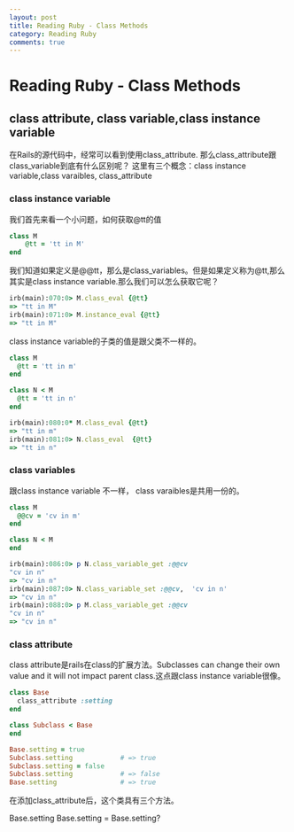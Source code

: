 ```yaml
---
layout: post
title: Reading Ruby - Class Methods
category: Reading Ruby
comments: true
---
```



# Reading Ruby - Class Methods

## class attribute, class variable,class instance variable

在Rails的源代码中，经常可以看到使用class\_attribute. 那么class\_attribute跟class_variable到底有什么区别呢？
这里有三个概念：class instance variable,class varaibles, class_attribute

### class instance variable

我们首先来看一个小问题，如何获取@tt的值

~~~rb
class M
	@tt = 'tt in M'
end
~~~

我们知道如果定义是@@tt，那么是class_variables。但是如果定义称为@tt,那么其实是class instance variable.那么我们可以怎么获取它呢？

~~~rb
irb(main):070:0> M.class_eval {@tt}
=> "tt in M"
irb(main):071:0> M.instance_eval {@tt}
=> "tt in M"
~~~

class instance variable的子类的值是跟父类不一样的。

~~~rb
class M
  @tt = 'tt in m'
end

class N < M
  @tt = 'tt in n'
end

irb(main):080:0* M.class_eval {@tt}
=> "tt in m"
irb(main):081:0> N.class_eval  {@tt}
=> "tt in n"
~~~

### class variables
跟class instance variable 不一样， class varaibles是共用一份的。

~~~rb
class M
  @@cv = 'cv in m'
end

class N < M
end

irb(main):086:0> p N.class_variable_get :@@cv
"cv in n"
=> "cv in n"
irb(main):087:0> N.class_variable_set :@@cv,  'cv in n'
=> "cv in n"
irb(main):088:0> p M.class_variable_get :@@cv
"cv in n"
=> "cv in n"
~~~

### class attribute
class attribute是rails在class的扩展方法。Subclasses can change their own value and it will not impact parent class.这点跟class instance variable很像。

~~~rb
class Base
  class_attribute :setting
end

class Subclass < Base
end

Base.setting = true
Subclass.setting            # => true
Subclass.setting = false
Subclass.setting            # => false
Base.setting                # => true
~~~

在添加class_attribute后，这个类具有三个方法。

Base.setting
Base.setting =
Base.setting?
